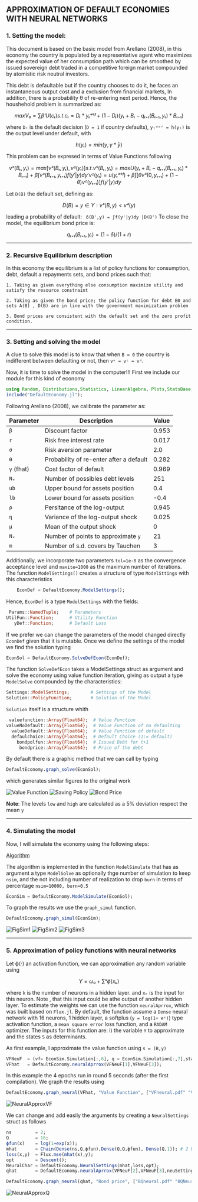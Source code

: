 ##  APPROXIMATION OF DEFAULT ECONOMIES WITH NEURAL NETWORKS
### 1. Setting the model:

This document is based on the basic model from Arellano (2008), in this economy the country is populated by a representative agent who maximizes the expected value of her consumption path which can be smoothed by issued sovereign debt traded in a competitive foreign market compounded by atomistic risk neutral investors.

This debt is defaultable but if the country chooses to do it, he faces an instantaneous output cost and a exclusion from financial markets, In addition, there is a probability θ of re-entering next period. Hence, the houshehold problem is summarized as:
```math
    max V₀ = ∑ βᵗU(cₜ)
    s.t.
        cₜ = Dₜ * yₜᵈᵉᶠ + (1-Dₜ)(yₜ + Bₜ - qₜ₊₁(Bₜ₊₁,yₜ)*Bₜ₊₁)
```
where ```Dₜ``` is the default decision (`D = 1` if country defaults), ``yₜᵈᵉᶠ = h(yₜ)`` is the output level under default, with
```math
    h(yₜ) = min(y,γ* ̄y)
```

This problem can be expresed in terms of Value Functions following
```math
    vᵒ(Bₜ,yₜ) = max[ vᶜ(Bₜ,yₜ) , vᴰ(yₜ) ]
    s.t.
        vᶜ(Bₜ,yₜ) = max{U(yₜ + Bₜ - qₜ₊₁(Bₜ₊₁,yₜ)*Bₜ₊₁)+β ∫vᵒ(Bₜ₊₁,yₜ₊₁)f(y'|y)dy'}
        vᴰ(yₜ)   = u(yₜᵈᵉᶠ) + β∫[θvᶜ(0, yₜ₊₁) + (1-θ)vᴰ(yₜ₊₁)]f(y'|y)dy
```
Let ``D(B)`` the default set, defining as:
```math
    D(B) = {y ∈ Y: vᶜ(B,y) < vᵈ(y)}
```
leading a probability of default: `` δ(B',y) = ∫f(y'|y)dy |D(B')``
To close the model, the equilibrium bond price is:
```math
    qₜ₊₁(Bₜ₊₁,yₜ) = (1-δ)/(1+r)
```
_____________________________________________________________________
### 2. Recursive Equilibrium description
In this economy the equilibrium is a list of policy functions for consumption, debt, default a repayments sets, and bond prices such that:

    1. Taking as given everything else consumption maximize utility and satisfy the resource constraint

    2. Taking as given the bond price; the policy function for debt B0 and sets A(B) , D(B) are in line with the government maximization problem

    3. Bond prices are consistent with the default set and the zero profit condition.
_____________________________________________________________________
### 3. Setting and solving the model
A clue to solve this model is to know that when ``B = 0`` the country is indifferent between defaulting or not, then ``vᵒ = vᶜ = vᵈ``.

Now, it is time to solve the model in the computer!!!
First we include our module for this kind of economy
```julia
using Random, Distributions,Statistics, LinearAlgebra, Plots,StatsBase,Parameters, Flux;
include("DefaultEconomy.jl");
```

Following Arellano (2008), we calibrate the parameter as:

| Parameter     | Description                               | Value     |
| ----------    | -----------                               | -----     |
| `β`           | Discount factor                           | 0.953     |
| `r`           | Risk free interest rate                   | 0.017     |
| `σ`           | Risk aversion parameter                   | 2.0       |
| `θ`           | Probability of re-enter after a default   | 0.282     |
| `γ` (fhat)    | Cost factor of default                    | 0.969     |
| `Nₑ`          | Number of possibles debt levels           | 251       |
| `ub`          | Upper bound for assets position           | 0.4       |
| `lb`          | Lower bound for assets position           | -0.4      |
| `ρ`           | Persitance of the log-output              | 0.945     |
| `η`           | Variance of the log-output shock          | 0.025     |
| `μ`           | Mean of the output shock                  | 0         |
| `Nₓ`          | Number of points to approximate `y`       | 21        |
| `m`           | Number of s.d. covers by Tauchen          | 3         |

Additionally, we incorporate two parameters `tol=1e-8` as the convergence acceptance level and `maxite=1000` as the maximum number of iterations. The function `ModelSettings()` creates a structure of type `ModelSttings` with this characteristics
```julia
    EconDef = DefaultEconomy.ModelSettings();
```
Hence, `EconDef` is a type `ModelSettings` with the fields:
```julia
 Params::NamedTuple;    # Parameters
UtilFun::Function;      # Utility Function
   yDef::Function;      # Default Loss
```
If we prefer we can change the parameters of the model changed directly `EconDef` given that it is mutable. Once we define the settings of the model we find the solution typing
```julia
EconSol = DefaultEconomy.SolveDefEcon(EconDef);
```
The function `SolveDefEcon` takes a ModelSettings struct as argument and solve the economy using value function iteration, giving as output a type `ModelSolve` compounded by the characteristics:
```julia
Settings::ModelSettings;		# Settings of the Model
Solution::PolicyFunction;		# Solution of the Model
```
`Solution` itself is a structure whith
```julia
 valuefunction::Array{Float64};  # Value Function
valueNoDefault::Array{Float64};  # Value Function of no defaulting
  valueDefault::Array{Float64};  # Value Function of default
  defaulchoice::Array{Float64};  # Default Choice (1:= default)
    bondpolfun::Array{Float64};	 # Issued Debt for t+1
     bondprice::Array{Float64};	 # Price of the debt
```
By default there is a graphic method that we can call by typing
```julia
DefaultEconomy.graph_solve(EconSol);
```
which generates similar figures to the original work

![Value Function](.//Figures//ValFun.png)
![Saving Policy](.//Figures//Savings.png)
![Bond Price](.//Figures//BondPrice.png)

**Note**: The levels `low` and `high` are calculated as a 5% deviation respect the mean `y`
_____________________________________________________________________
### 4. Simulating the model
Now, I will simulate the economy using the following steps:

[Algorithm](algorithm.md)

The algorithm is implemented in the function  `ModelSimulate` that has as argument a type `ModelSolve` as optionally  thge number of simulation to keep `nsim`, and the not including number of realization to drop  `burn` in terms of percentage `nsim=10000, burn=0.5`

```julia
EconSim = DefaultEconomy.ModelSimulate(EconSol);
```

To graph the results we use the `graph_simul` function.

```julia
DefaultEconomy.graph_simul(EconSim);
```
![FigSim1](.//Figures//FigSim1.png)
![FigSim2](.//Figures//FigSim2.png)
![FigSim3](.//Figures//FigSim3.png)
_____________________________________________________________________
### 5. Approximation of policy functions with neural networks
Let ϕ(⋅) an activation function, we can approximation any random variable using
```math
    Y = ω₀ + ∑ᵏ ϕ(xₖ)
```
where `k` is the number of neurons in a hidden layer. and `xₖ` is the input for this neuron. Note , that this input could be athe output of another hidden layer. To estimate the weights we can use the function `neuralAprrox`, which was built based on `Flux.jl`. By default, the function assume a `Dense` neural network with 16 neurons, 1 hidden layer, a softplus (`y = log(1+ eˣ)`) type activation function, a `mean square error` loss function, and a `RADAM` optimizer. The inputs for this function are: i) the variable `Y` to approximate and the states `S` as determinants.

As first example, I approximate the value function using `s = (B,y)`
```julia
VFNeuF  = (vf= EconSim.Simulation[:,6], q = EconSim.Simulation[:,7],states= EconSim.Simulation[:,2:3]);
VFhat   = DefaultEconomy.neuralAprrox(VFNeuF[1],VFNeuF[3]);
```
In this example the 4 epochs run in round 5 seconds (after the first compilation). We graph the results using
```julia
DefaultEconomy.graph_neural(VFhat, "Value Function", ["VFneural.pdf" "VFNeuralSmpl.pdf"]);
```
![NeuralApproxVF](.//Figures//VFNeuralSmpl.png)

We can change and add easily the arguments by creating a `NeuralSettings` struct as follows
```julia
ns         = 2;
Q          = 16;
ϕfun(x)    = log(1+exp(x));
mhat       = Chain(Dense(ns,Q,ϕfun),Dense(Q,Q,ϕfun), Dense(Q,1)); # 2 hidden layers
loss(x,y)  = Flux.mse(mhat(x),y);
opt        = Descent();
NeuralChar = DefaultEconomy.NeuralSettings(mhat,loss,opt);
qhat       = DefaultEconomy.neuralAprrox(VFNeuF[2],VFNeuF[3],neuSettings=NeuralChar);
```
```julia
DefaultEconomy.graph_neural(qhat, "Bond price", ["BQneural.pdf" "BQNeuralSmpl.pdf"]);
```
![NeuralApproxQ](.//Figures//BQNeuralSmpl.png)

